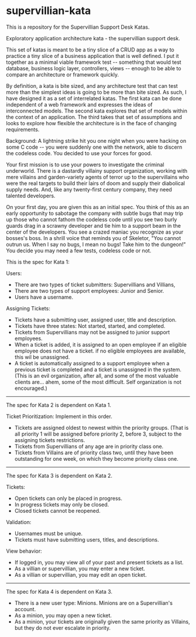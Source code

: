 supervillian-kata
=================

This is a repository for the Supervillian Support Desk Katas.

Exploratory application architecture kata - the supervillian support desk.

This set of katas is meant to be a tiny slice of a CRUD app as a way to practice a tiny slice of a business application that is well defined. I put it together as a minimal viable framework test -- something that would test database, business logic layer, controllers, views -- enough to be able to compare an architecture or framework quickly. 

By definition, a kata is bite sized, and any architecture test that can test more than the simplest ideas is going to be more than bite sized. As such, I have designed it as a set of interrelated katas. The first kata can be done independent of a web framework and expresses the ideas of interconnected models. The second kata explores that set of models within the context of an application. The third takes that set of assumptions and looks to explore how flexible the architecture is in the face of changing requirements.

Background: A lightning strike hit you one night when you were hacking on some C code -- you were suddenly one with the network, able to discern the codeless code. You decided to use your forces for good.

Your first mission is to use your powers to investigate the criminal underworld. There is a dastardly villainy support organization, working with mere villains and garden-variety agents of terror up to the supervillains who were the real targets to build their lairs of doom and supply their diabolical supply needs. And, like any twenty-first century company, they need talented developers. 

On your first day, you are given this as an initial spec. You think of this as an early opportunity to sabotage the company with subtle bugs that may trip up those who cannot fathom the codeless code until you see two burly guards drag in a scrawny developer and tie him to a support beam in the center of the developers. You see a crazed maniac you recognize as your bosses's boss. In a shrill voice that reminds you of Skeletor, "You cannot outrun us. When I say no bugs, I mean no bugs! Take him to the dungeon!" You decide you may need a few tests, codeless code or not.

This is the spec for Kata 1:

Users: 
* There are two types of ticket submitters: Supervillians and Villians, 
* There are two types of support employees: Junior and Senior.
* Users have a username.

Assigning Tickets:
* Tickets have a submitting user, assigned user, title and description.
* Tickets have three states: Not started, started, and completed.
* Tickets from Supervillians may not be assigned to junior support employees. 
* When a ticket is added, it is assigned to an open employee if an eligible employee does not have a ticket. if no eligible employees are available, this wil be unassigned.
* A ticket is automatically assigned to a support employee when a previous ticket is completed and a ticket is unassigned in the system. (This is an evil organization, after all, and some of the most valuable clients are... ahem, some of the most difficult. Self organization is not encouraged.)

___

The spec for Kata 2 is dependent on Kata 1. 

Ticket Prioritization: Implement in this order.
* Tickets are assigned oldest to newest within the priority groups. (That is all priority 1 will be assigned before priority 2, before 3, subject to the assigning tickets restrictions.
* Tickets from Supervillians of any age are in priority class one.
* Tickets from Villains are of priority class two, until they have been outstanding for one week, on which they become priority class one.
___

The spec for Kata 3 is dependent on Kata 2. 

Tickets:
* Open tickets can only be placed in progress. 
* In progress tickets may only be closed. 
* Closed tickets cannot be reopened.

Validation:
* Usernames must be unique.
* Tickets must have submitting users, titles, and descriptions.

View behavior:
* If logged in, you may view all of your past and present tickets as a list.
* As a villian or supervillian, you may enter a new ticket.
* As a villian or supervillian, you may edit an open ticket. 

___ 

The spec for Kata 4 is dependent on Kata 3.

* There is a new user type: Minions. Minions are on a Supervillian's account.
* As a minion, you may open a new ticket.
* As a minion, your tickets are originally given the same priority as
  Villains, but they do not ever escalate in priority.

